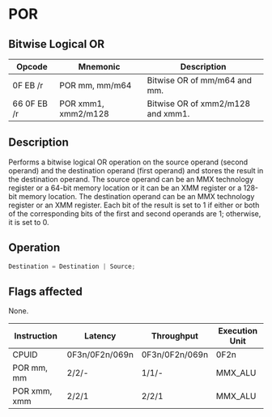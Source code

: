 # POR
 
## Bitwise Logical OR
 
 
|Opcode|Mnemonic|Description|
|-|-|-|
|0F EB /r|POR mm, mm/m64|Bitwise OR of mm/m64 and mm.|
|66 0F EB /r|POR xmm1, xmm2/m128|Bitwise OR of xmm2/m128 and xmm1.|
 
## Description
 
Performs a bitwise logical OR operation on the source operand (second operand) and the destination operand (first operand) and stores the result in the destination operand. The source operand can be an MMX technology register or a 64-bit memory location or it can be an XMM register or a 128-bit memory location. The destination operand can be an MMX technology register or an XMM register. Each bit of the result is set to 1 if either or both of the corresponding bits of the first and second operands are 1; otherwise, it is set to 0.
 
 
## Operation
 
```c
Destination = Destination | Source;

```
 
 
## Flags affected
 
None.

 
 
|Instruction|Latency|Throughput|Execution Unit|
|-|-|-|-|
|CPUID|0F3n/0F2n/069n|0F3n/0F2n/069n|0F2n|
|POR mm, mm|2/2/-|1/1/-|MMX_ALU|
|POR xmm, xmm|2/2/1|2/2/1|MMX_ALU|
